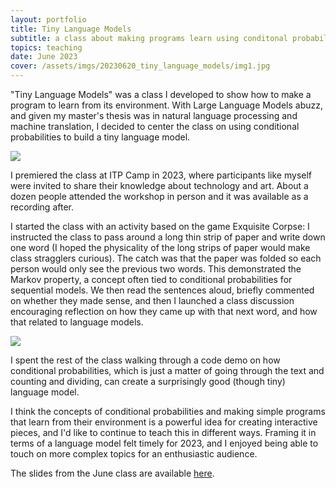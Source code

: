 ```yaml
---
layout: portfolio
title: Tiny Language Models
subtitle: a class about making programs learn using conditonal probabilities
topics: teaching
date: June 2023
cover: /assets/imgs/20230620_tiny_language_models/img1.jpg
---
```



"Tiny Language Models" was a class I developed to show how to make a program to learn from its environment. With Large Language Models abuzz, and given my master's thesis was in natural language processing and machine translation, I decided to center the class on using conditional probabilities to build a tiny language model.

<img class="floatmedimage" src="/assets/imgs/20230620_tiny_language_models/img1.jpg">

I premiered the class at ITP Camp in 2023, where participants like myself were invited to share their knowledge about technology and art. About a dozen people attended the workshop in person and it was available as a recording after.

I started the class with an activity based on the game Exquisite Corpse: I instructed the class to pass around a long thin strip of paper and write down one word (I hoped the physicality of the long strips of paper would make class stragglers curious). The catch was that the paper was folded so each person would only see the previous two words. This demonstrated the Markov property, a concept often tied to conditional probabilities for sequential models. We then read the sentences aloud, briefly commented on whether they made sense, and then I launched a class discussion encouraging reflection on how they came up with that next word, and how that related to language models.

<img class="floatmedimage" src="/assets/imgs/20230620_tiny_language_models/img2.jpg">

I spent the rest of the class walking through a code demo on how conditional probabilities, which is just a matter of going through the text and counting and dividing, can create a surprisingly good (though tiny) language model.

I think the concepts of conditional probabilities and making simple programs that learn from their environment is a powerful idea for creating interactive pieces, and I'd like to continue to teach this in different ways. Framing it in terms of a language model felt timely for 2023, and I enjoyed being able to touch on more complex topics for an enthusiastic audience.

The slides from the June class are available [here](https://docs.google.com/presentation/d/1-yHcVa-APcrmWLz9mIUJLVINO-lxvvc-_FSFDqktAWQ/).